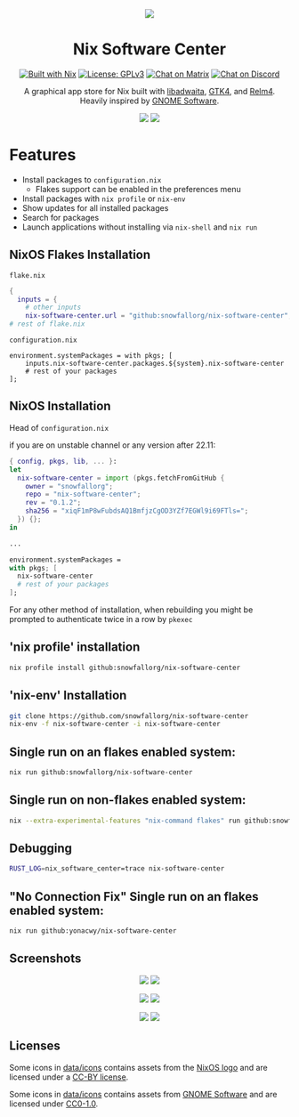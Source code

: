 <div align="center">

<img src="data/icons/dev.vlinkz.NixSoftwareCenter.svg"/>

Nix Software Center
===

[![Built with Nix][builtwithnix badge]][builtwithnix]
[![License: GPLv3][GPLv3 badge]][GPLv3]
[![Chat on Matrix][matrix badge]][matrix]
[![Chat on Discord][discord badge]][discord]

A graphical app store for Nix built with [libadwaita](https://gitlab.gnome.org/GNOME/libadwaita), [GTK4](https://www.gtk.org/), and [Relm4](https://relm4.org/). Heavily inspired by [GNOME Software](https://gitlab.gnome.org/GNOME/gnome-software).

<img src="data/screenshots/overview-light.png#gh-light-mode-only"/>
<img src="data/screenshots/overview-dark.png#gh-dark-mode-only"/> 

</div>

# Features
- Install packages to `configuration.nix`
  - Flakes support can be enabled in the preferences menu
- Install packages with `nix profile` or `nix-env`
- Show updates for all installed packages
- Search for packages
- Launch applications without installing via `nix-shell` and `nix run`

## NixOS Flakes Installation
`flake.nix`
```nix
{
  inputs = {
    # other inputs
    nix-software-center.url = "github:snowfallorg/nix-software-center";
# rest of flake.nix
```

`configuration.nix`
```
environment.systemPackages = with pkgs; [
    inputs.nix-software-center.packages.${system}.nix-software-center
    # rest of your packages
];
```

## NixOS Installation

Head of `configuration.nix`

if you are on unstable channel or any version after 22.11:
```nix
{ config, pkgs, lib, ... }:
let
  nix-software-center = import (pkgs.fetchFromGitHub {
    owner = "snowfallorg";
    repo = "nix-software-center";
    rev = "0.1.2";
    sha256 = "xiqF1mP8wFubdsAQ1BmfjzCgOD3YZf7EGWl9i69FTls=";
  }) {};
in

...

environment.systemPackages =
with pkgs; [
  nix-software-center
  # rest of your packages
];
```

For any other method of installation, when rebuilding you might be prompted to authenticate twice in a row by `pkexec`

## 'nix profile' installation
```bash
nix profile install github:snowfallorg/nix-software-center
```

## 'nix-env' Installation

```bash
git clone https://github.com/snowfallorg/nix-software-center
nix-env -f nix-software-center -i nix-software-center
```

## Single run on an flakes enabled system:
```bash
nix run github:snowfallorg/nix-software-center
```

## Single run on non-flakes enabled system:
```bash
nix --extra-experimental-features "nix-command flakes" run github:snowfallorg/nix-software-center
```

## Debugging

```bash
RUST_LOG=nix_software_center=trace nix-software-center
```

## "No Connection Fix" Single run on an flakes enabled system:
```bash
nix run github:yonacwy/nix-software-center
```



## Screenshots
<p align="middle">
  <img src="data/screenshots/frontpage-light.png#gh-light-mode-only"/>
  <img src="data/screenshots/frontpage-dark.png#gh-dark-mode-only"/> 
</p>

<p align="middle">
  <img src="data/screenshots/application-light.png#gh-light-mode-only"/>
  <img src="data/screenshots/application-dark.png#gh-dark-mode-only"/> 
</p>

<p align="middle">
  <img src="data/screenshots/searchpage-light.png#gh-light-mode-only"/>
  <img src="data/screenshots/searchpage-dark.png#gh-dark-mode-only"/> 
</p>



## Licenses

Some icons in [data/icons](data/icons/) contains assets from the [NixOS logo](https://github.com/NixOS/nixos-artwork/tree/master/logo) and are licensed under a [CC-BY license](https://creativecommons.org/licenses/by/4.0/).

Some icons in [data/icons](data/icons/) contains assets from [GNOME Software](https://gitlab.gnome.org/GNOME/gnome-software/-/tree/main/data/icons/hicolor/scalable) and are licensed under [CC0-1.0](https://creativecommons.org/publicdomain/zero/1.0/).

[builtwithnix badge]: https://img.shields.io/badge/Built%20With-Nix-41439A?style=for-the-badge&logo=nixos&logoColor=white
[builtwithnix]: https://builtwithnix.org/
[GPLv3 badge]: https://img.shields.io/badge/License-GPLv3-blue.svg?style=for-the-badge
[GPLv3]: https://opensource.org/licenses/GPL-3.0
[matrix badge]: https://img.shields.io/badge/matrix-join%20chat-0cbc8c?style=for-the-badge&logo=matrix&logoColor=white
[matrix]: https://matrix.to/#/#snowflakeos:matrix.org
[discord badge]: https://img.shields.io/discord/1021080090676842506?color=7289da&label=Discord&logo=discord&logoColor=ffffff&style=for-the-badge
[discord]: https://discord.gg/6rWNMmdkgT
